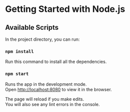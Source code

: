 # Getting Started with Node.js

## Available Scripts

In the project directory, you can run:

### `npm install`

Run this command to install all the dependencies.

### `npm start`

Runs the app in the development mode.\
Open [http://localhost:8080](http://localhost:8080) to view it in the browser.

The page will reload if you make edits.\
You will also see any lint errors in the console.
